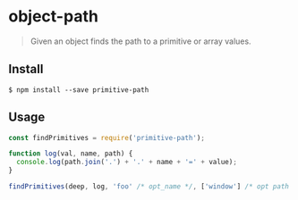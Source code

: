 # object-path

> Given an object finds the path to a primitive or array values.

## Install

```
$ npm install --save primitive-path
```

## Usage

```js
const findPrimitives = require('primitive-path');

function log(val, name, path) {
  console.log(path.join('.') + '.' + name + '=' + value);
}

findPrimitives(deep, log, 'foo' /* opt_name */, ['window'] /* opt path prefix */);
```
